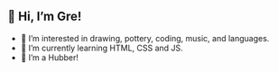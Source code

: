 
<!---
GreCodes/GreCodes is a ✨ special ✨ repository because its `README.md` (this file) appears on your GitHub profile.
You can click the Preview link to take a look at your changes.
--->

## 👋 Hi, I’m Gre!
- 👀 I’m interested in drawing, pottery, coding, music, and languages.
- 🌱 I’m currently learning HTML, CSS and JS.
- 💞️ I’m a Hubber!

